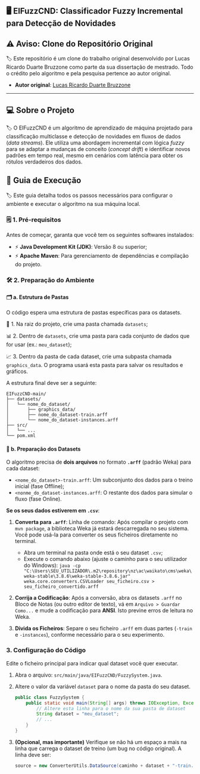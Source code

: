 ## 🖥️ EIFuzzCND: Classificador Fuzzy Incremental para Detecção de Novidades

## ⚠️ Aviso: Clone do Repositório Original 

🏷️ Este repositório é um clone do trabalho original desenvolvido por Lucas Ricardo Duarte Bruzzone como parte da sua dissertação de mestrado. Todo o crédito pelo algoritmo e pela pesquisa pertence ao autor original.

* **Autor original**: [Lucas Ricardo Duarte Bruzzone](https://github.com/lucas-bruzzone)

---

## 💻 Sobre o Projeto

🏷️ O EIFuzzCND é um algoritmo de aprendizado de máquina projetado para classificação multiclasse e detecção de novidades em fluxos de dados (*data streams*). Ele utiliza uma abordagem incremental com lógica *fuzzy* para se adaptar a mudanças de conceito (*concept drift*) e identificar novos padrões em tempo real, mesmo em cenários com latência para obter os rótulos verdadeiros dos dados.

## 🚀 Guia de Execução

🏷️ Este guia detalha todos os passos necessários para configurar o ambiente e executar o algoritmo na sua máquina local.

### 🗒️ 1. Pré-requisitos

Antes de começar, garanta que você tem os seguintes softwares instalados:

* ⚡ **Java Development Kit (JDK)**: Versão 8 ou superior;
* ⚡ **Apache Maven**: Para gerenciamento de dependências e compilação do projeto.

### 🛠️ 2. Preparação do Ambiente

#### 🗂️ a. Estrutura de Pastas

O código espera uma estrutura de pastas específicas para os datasets.

📂 1. Na raiz do projeto, crie uma pasta chamada `datasets`;

📊 2. Dentro de `datasets`, crie uma pasta para cada conjunto de dados que for usar (ex.: `meu_dataset`);

📈 3. Dentro da pasta de cada dataset, crie uma subpasta chamada `graphics_data`. O programa usará esta pasta para salvar os resultados e gráficos.

A estrutura final deve ser a seguinte:

```
EIFuzzCND-main/
├── datasets/
│   └── nome_do_dataset/
│       ├── graphics_data/
│       ├── nome_do_dataset-train.arff
│       └── nome_do_dataset-instances.arff
├── src/
│   └── ...
└── pom.xml
```

#### 📜 b. Preparação dos Datasets

O algoritmo precisa de **dois arquivos** no formato **`.arff`** (padrão Weka) para cada dataset:

* `<nome_do_dataset>-train.arff`: Um subconjunto dos dados para o treino inicial (fase Offline);
* `<nonme_do_dataset-instances.arff`: O restante dos dados para simular o fluxo (fase Online).

**Se os seus dados estiverem em `.csv`**:

1. **Converta para `.arff`**: Linha de comando: Após compilar o projeto com ``mvn package``, a biblioteca Weka já estará descarregada no seu sistema. Você pode usá-la para converter os seus ficheiros diretamente no terminal.
   - Abra um terminal na pasta onde está o seu dataset ``.csv``;
   - Execute o comando abaixo (ajuste o caminho para o seu utilizador do Windows):
     ``
     java -cp "C:\Users\SEU_UTILIZADOR\.m2\repository\nz\ac\waikato\cms\weka\weka-stable\3.8.6\weka-stable-3.8.6.jar" weka.core.converters.CSVLoader seu_ficheiro.csv > seu_ficheiro_convertido.arff
     ``

2. **Corrija a Codificação**: Após a conversão, abra os datasets `.arff` no Bloco de Notas (ou outro editor de texto), vá em `Arquivo > Guardar Como...` e mude a codificação para **ANSI**. Isto previne erros de leitura no Weka.

3. **Divida os Ficheiros**: Separe o seu ficheiro `.arff` em duas partes (`-train` e `-instances`), conforme necessário para o seu experimento.

### 3. Configuração do Código

Edite o ficheiro principal para indicar qual dataset você quer executar.

1.  Abra o arquivo: `src/main/java/EIFuzzCND/FuzzySystem.java`.
2.  Altere o valor da variável `dataset` para o nome da pasta do seu dataset.

    ```java
    public class FuzzySystem {
        public static void main(String[] args) throws IOException, Exception {
            // Altere esta linha para o nome da sua pasta de dataset
            String dataset = "meu_dataset"; 
            // ...
        }
    }
    ```
3. **(Opcional, mas importante)** Verifique se não há um espaço a mais na linha que carrega o dataset de treino (um bug no código original). A linha deve ser:
   ```java
   source = new ConverterUtils.DataSource(caminho + dataset + "-train.arff");
   ```